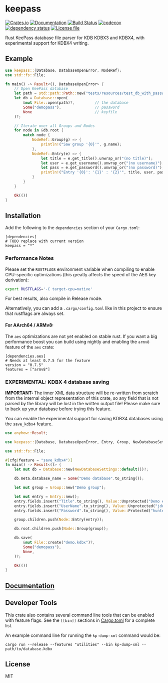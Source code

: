 # keepass

[![Crates.io](https://img.shields.io/crates/v/keepass.svg)](https://crates.io/crates/keepass)
[![Documentation](https://docs.rs/keepass/badge.svg)](https://docs.rs/keepass/)
[![Build Status](https://github.com/sseemayer/keepass-rs/actions/workflows/rust-ci.yml/badge.svg?branch=master)](https://github.com/sseemayer/keepass-rs/actions/workflows/rust-ci.yml)
[![codecov](https://codecov.io/gh/sseemayer/keepass-rs/branch/master/graph/badge.svg)](https://codecov.io/gh/sseemayer/keepass-rs)
[![dependency status](https://deps.rs/repo/github/sseemayer/keepass-rs/status.svg)](https://deps.rs/repo/github/sseemayer/keepass-rs)
[![License file](https://img.shields.io/github/license/sseemayer/keepass-rs)](https://github.com/sseemayer/keepass-rs/blob/master/LICENSE)

Rust KeePass database file parser for KDB KDBX3 and KDBX4, with experimental support for KDBX4 writing.

## Example
```rust
use keepass::{Database, DatabaseOpenError, NodeRef};
use std::fs::File;

fn main() -> Result<(), DatabaseOpenError> {
    // Open KeePass database
    let path = std::path::Path::new("tests/resources/test_db_with_password.kdbx");
    let db = Database::open(
        &mut File::open(path)?,         // the database
        Some("demopass"),               // password
        None                            // keyfile
    )?;

    // Iterate over all Groups and Nodes
    for node in &db.root {
        match node {
            NodeRef::Group(g) => {
                println!("Saw group '{0}'", g.name);
            },
            NodeRef::Entry(e) => {
                let title = e.get_title().unwrap_or("(no title)");
                let user = e.get_username().unwrap_or("(no username)");
                let pass = e.get_password().unwrap_or("(no password)");
                println!("Entry '{0}': '{1}' : '{2}'", title, user, pass);
            }
        }
    }

    Ok(())
}
```

## Installation
Add the following to the `dependencies` section of your `Cargo.toml`:

```ignore
[dependencies]
# TODO replace with current version
keepass = "*"
```

### Performance Notes

Please set the `RUSTFLAGS` environment variable when compiling to enable CPU-specific optimizations (this greatly affects the speed of the AES key derivation):

```bash
export RUSTFLAGS='-C target-cpu=native'
```

For best results, also compile in Release mode.

Alternatively, you can add a `.cargo/config.toml` like in this project to ensure that rustflags are always set.

#### For AArch64 / ARMv8:

The `aes` optimizations are not yet enabled on stable rust. If you want a big performance boost you can build using nightly and enabling the `armv8` feature of the `aes` crate:

```ignore
[dependencies.aes]
# Needs at least 0.7.5 for the feature
version = "0.7.5"
features = ["armv8"]
```

### EXPERIMENTAL: KDBX 4 database saving

**IMPORTANT:** The inner XML data structure will be re-written from scratch from the internal object representation of this crate, so any field that is not parsed by the library will be lost in the written output file! Please make sure to back up your database before trying this feature.

You can enable the experimental support for saving KDBX4 databases using the `save_kdbx4` feature.

```rust
use anyhow::Result;

use keepass::{Database, DatabaseOpenError, Entry, Group, NewDatabaseSettings, Node, Value};

use std::fs::File;

#[cfg(feature = "save_kdbx4")]
fn main() -> Result<()> {
	let mut db = Database::new(NewDatabaseSettings::default())?;

	db.meta.database_name = Some("Demo database".to_string());

	let mut group = Group::new("Demo group");

	let mut entry = Entry::new();
	entry.fields.insert("Title".to_string(), Value::Unprotected("Demo entry".to_string()));
	entry.fields.insert("UserName".to_string(), Value::Unprotected("jdoe".to_string()));
	entry.fields.insert("Password".to_string(), Value::Protected("hunter2".as_bytes().into()));

	group.children.push(Node::Entry(entry));

	db.root.children.push(Node::Group(group));

	db.save(
		&mut File::create("demo.kdbx")?,
		Some("demopass"),
		None,
	)?;

	Ok(())
}

```

## [Documentation](https://docs.rs/keepass)

## Developer Tools
This crate also contains several command line tools that can be enabled with feature flags. See the `[[bin]]` sections in [Cargo.toml](Cargo.toml) for a complete list.

An example command line for running the `kp-dump-xml` command would be:

```ignore
cargo run --release --features "utilities" --bin kp-dump-xml -- path/to/database.kdbx
```

## License
MIT
